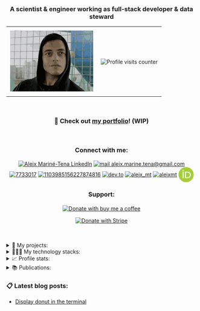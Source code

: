 <!-- align="center" works in markdown, even if it is deprecated in HTML, so suppress warning -->
<!--suppress HtmlDeprecatedAttribute -->

<!-- Remember that blank lines and indentation when working with markdown / HTML are used in parsing -->
<!-- This file was partly generated with this tool https://rahuldkjain.github.io/gh-profile-readme-generator/
If you want to copy me that is a good place to start-->
<!-- For the publication badges I used this https://zenodo.org/badge/DOI/10.1073/pnas.2303887120.svg -->


<!-- Title -->
<h3 align="center">A scientist & engineer working as full-stack developer & data steward</h3>



<!-- Eliot Alderson + profile visits counter -->
<div id="image-table" align="center">
    <table>
	    <tr>
    	    <td style="padding:10px">
                <img src=".github/img/elliot.gif" alt="Elliot Anderson (Mr Robot) looking at the profile visits counter and smiling"/>
      	    </td>
            <td style="padding:10px">
                <img src="https://komarev.com/ghpvc/?username=aleixmt&label=Profile%20views&color=0e75b6&style=flat" alt="Profile visits counter"/>
            </td>
        </tr>
    </table>
</div>



<!-- User status -->
<br>
<h3 align="center"> 📁 Check out <a href="https://aleixmt.github.io" target="blank"> my portfolio</a>! (WIP)</h3>	
<br>



<!-- Social media -->
<h3 align="center">Connect with me:</h3>
    <p align="center">
        <a href="https://www.linkedin.com/in/aleix-mariné-tena-083672122/" target="blank"><img align="center" src="https://raw.githubusercontent.com/rahuldkjain/github-profile-readme-generator/master/src/images/icons/Social/linked-in-alt.svg" alt="Aleix Mariné-Tena LinkedIn" height="40" width="40" /></a>
        <a href="mailto:aleix.marine.tena@gmail.com" target="blank"><img align="center" src="https://upload.wikimedia.org/wikipedia/commons/e/ec/Circle-icons-mail.svg" alt="mail aleix.marine.tena@gmail.com" height="40" width="40" /></a>
        <a href="https://stackoverflow.com/users/7733017" target="blank"><img align="center" src="https://raw.githubusercontent.com/rahuldkjain/github-profile-readme-generator/master/src/images/icons/Social/stack-overflow.svg" alt="7733017" height="40" width="40" /></a>
        <a href="https://discord.gg/1103985156227874816" target="blank"><img align="center" src="https://raw.githubusercontent.com/rahuldkjain/github-profile-readme-generator/master/src/images/icons/Social/discord.svg" alt="1103985156227874816" height="40" width="40" /></a>
        <a href="https://dev.to/aleixmt" target="blank"><img align="center" src="https://raw.githubusercontent.com/rahuldkjain/github-profile-readme-generator/master/src/images/icons/Social/devto.svg" alt="dev.to" height="40" width="40" /></a>
        <a href="https://codesandbox.com/aleix_mt" target="blank"><img align="center" src="https://raw.githubusercontent.com/rahuldkjain/github-profile-readme-generator/master/src/images/icons/Social/codesandbox.svg" alt="aleix_mt" height="40" width="40" /></a>
        <a href="https://www.leetcode.com/aleixmt" target="blank"><img align="center" src="https://raw.githubusercontent.com/rahuldkjain/github-profile-readme-generator/master/src/images/icons/Social/leet-code.svg" alt="aleixmt" height="40" width="40" /></a>
        <a href="https://orcid.org/0000-0001-9273-1203" target="blank"><img align="center" src=".github/img/orcid.svg" alt="aleixMT ORCID file" height="40" width="40" /></a>
    </p>



<!-- Support and donations -->
<h3 align="center">Support:</h3>
<p align="center">
    <a href="https://www.buymeacoffee.com/VidWise"> 
        <img align="center" src="https://cdn.buymeacoffee.com/buttons/v2/default-yellow.png" height="50" width="210" alt="Donate with buy me a coffee" />
    </a>
</p>
<p align="center">
    <a href="https://donate.stripe.com/28o15be6H8xlgyQ000"> 
        <img align="center" src="https://www.silicon.es/wp-content/uploads/2022/06/companylogo_bf4b0be5.png" height="140" width="250" alt="Donate with Stripe" />
    </a>
</p>
<br><br>



<!-- My projects -->
<details>
	<summary>
		💼 My projects: 
	</summary>
	<br>
	<details>
		<summary>
			Linux Auto Customizer
		</summary> 
		<p align="center">
		  <img src=".github/img/customizer.png" alt="Linux Auto Customizer logo" width="250" height="290"/>
		</p>
		<p align="center">
		  <a href="https://github.com/Gua-tk/Linux-Auto-Customizer">Official repo</a>
		</p>
		<i> May 2019 - Present </i>
        <ul>
            <li>Utility to automate, manage and maintain installations and customizations across all you Linux machines.</li>
            <li>Contains almost 300 pre-coded installations and customizations that you can use <i>out-of-the-box.</i></li>
            <li>Compatibility with Windows through <a href="https://learn.microsoft.com/en-us/windows/wsl/install">WSL2</a> and <a href="https://git-scm.com/downloads">git bash</a>.</li>
            <li>Compatibility with Android through <a href="https://f-droid.org/en/packages/com.termux/">Termux.</a></li>
            <li><a href="https://github.com/Gua-tk/Linux-Auto-Customizer/wiki/Getting-started">Check out how to start using it</a> or <a href="https://github.com/Gua-tk/Linux-Auto-Customizer/blob/master/doc/FEATURES.md">check the installations that are already implemented</a>.</li>
        </ul>
		<p align="center"> 
			<h5 align="center"> 
                <br> 
                Used technologies:
                <br> 
                <a href="https://www.gnu.org/software/bash/" target="_blank" rel="noreferrer"> <img src=".github/img/bash.png" alt="bash" width="60" height="60"/> </a> 
                <a href="https://www.freedesktop.org/wiki/" target="_blank" rel="noreferrer"><img src=".github/img/freedesktop.svg" alt="freedesktop.org" width="60" height="60"/></a>
			</h5>
		</p>
	</details>
    <details>
    <summary>
        eChempad
    </summary>
    <p align="center">
        <img src=".github/img/eChempad.png" alt="eChempad logo" width="133" height="34"/>
    </p>
    <p align="center">
    <a href="https://github.com/ICIQ-DMP/eChempad-public-mirror">Official repo</a>
    </p>
    <i> September 2021 - Present </i>
    <ul>
        <li>Web platform to manage the life-cycle of data from experimental chemistry at <a href="https://www.iciq.org/"><i>Institut Català d'Investigació Química</i> (ICIQ)</a>.</li>
        <li>Currently allows the import of data from <a href="https://www.perkinelmer.com/libraries/sht_perkinelmer-signals-notebook-013433_01">Perkin-Elmer Signals notebook</a> and the export of this data into the <a href="https://dataverse.org/">Dataverse</a> of <a href="https://dataverse.csuc.cat/">CORA RDR</a>.</li>
        <li>Check out <a href="https://iciq-dmp.github.io/">the documentation</a> to get started.</li>
    </ul>
    <p align="center"> 
        <h5 align="center"> <br> Used technologies: <br> 
        <a href="https://www.java.com" target="_blank" rel="noreferrer"> <img src=".github/img/java.svg" alt="java" width="60" height="60"/> </a> 
        <a href="https://getbootstrap.com" target="_blank" rel="noreferrer"> <img src=".github/img/bootstrap.svg" alt="bootstrap" width="60" height="60"/> </a> 
        <a href="https://spring.io/" target="_blank" rel="noreferrer"> <img src=".github/img/spring.svg" alt="spring" width="60" height="60"/> </a> 
        <a href="https://www.zkoss.org" target="_blank" rel="noreferrer"> <img src=".github/img/zk.png" alt="flask" width="60" height="60"/> </a> 
        <a href="https://www.postgresql.org" target="_blank" rel="noreferrer"> <img src=".github/img/postgresql.svg" alt="postgresql" width="60" height="60"/> </a>
        <a href="https://www.gnu.org/software/bash/" target="_blank" rel="noreferrer"> <img src=".github/img/bash.png" alt="bash" width="60" height="60"/> </a> 
        <a href="https://developer.mozilla.org/en-US/docs/Web/JavaScript" target="_blank" rel="noreferrer"> <img src=".github/img/javascript.svg" alt="javascript" width="60" height="60"/> </a> 
        <a href="https://www.json.org/json-en.html" target="_blank" rel="noreferrer"> <img src=".github/img/JSON.svg" alt="JSON" width="60" height="60"/> </a>
        <a href="https://www.markdownguide.org/getting-started/" target="_blank" rel="noreferrer"> <img src=".github/img/markdown.png" alt="MarkDown" width="60" height="60"/> </a>
        <a href="https://www.w3schools.com/cs/" target="_blank" rel="noreferrer"> <img src=".github/img/csharp.svg" alt="csharp" width="60" height="60"/> </a> 
        <a href="https://www.w3.org/html/" target="_blank" rel="noreferrer"> <img src=".github/img/html.svg" alt="html5" width="60" height="60"/> </a>
        <a href="https://github.com/AleixMT/Linux-Auto-Customizer" target="_blank" rel="noreferrer"> <img src=".github/img/customizer.png" alt="Linux Auto Customizer" width="60" height="60"/> </a> 
        <a href="https://git-scm.com/" target="_blank" rel="noreferrer"> <img src=".github/img/git.svg" alt="git" width="60" height="60"/> </a> 
        <a href="https://postman.com" target="_blank" rel="noreferrer"> <img src=".github/img/postman.svg" alt="postman" width="60" height="60"/> </a> 
        <a href="https://jekyllrb.com/" target="_blank" rel="noreferrer"> <img src=".github/img/jekyll.svg" alt="jekyll" width="60" height="60"/> </a>
        <a href="https://maven.apache.org/" target="_blank" rel="noreferrer"> <img src=".github/img/maven.svg" alt="Apache Maven" width="60" height="60"/> </a> 
        <a href="https://www.docker.com/" target="_blank" rel="noreferrer"> <img src=".github/img/docker.svg" alt="docker" width="60" height="60"/> </a> 
        <a href="https://www.github.com" target="_blank" rel="noreferrer"> <img src=".github/img/github-actions.svg" alt="GitHub Actions" width="60" height="60"/> </a>
        <a href="https://ubuntu.com/" target="_blank" rel="noreferrer"> <img src=".github/img/ubuntu.svg" alt="Ubuntu" width="60" height="60"/> </a> 
        </h5>	
    </p>
    </details>
    <details>
    <summary>
        Problemas Computadores
    </summary>
    <p align="center">
        <img src=".github/img/Problemas-Computadores.jpg" alt="Logo repository Problemas de Computadores" width="250" height="235"/>
    </p>
    <p align="center">
    <a href="https://github.com/vidwise/Problemas-Computadores">Official repo</a>
    </p>
    <i> January 2022 - Present </i>
    <ul>
        <li>Repository for the solutions of the problems from the subject <i>Computers</i> of the degree of <i>Computer Science</i> from the <a href="https://www.urv.cat/"><i>Universitat Rovira i Virgili</i> (URV)</a>.</li>
        <li>These problems are exercises of programming in the C language and assembly ARM in which one or more peripheral devices need to be synced with the CPUs of the Nintendo DS using interruptions or other synchronization mechanisms.</li>
        <li>This project was developed originally for my freelance teaching lessons in this subject, but it ended up as a collaboration with the teachers <a href="https://github.com/AreyFerreroRamos">@AreyFerreroRamos</a> and <a href="https://github.com/annaju128">@annaju128</a> and with some students that contributed with their solutions.</li>
        <li>Currently, at 14/03/2024, we have 39 problems, which 15 have been fully solved by the subject's teacher and 10 have been solved by us with different levels of completion.</li>
    </ul>
    <p align="center"> 
        <h5 align="center"> <br> Used technologies: <br>
        <a href="https://www.cprogramming.com/" target="_blank" rel="noreferrer"> <img src=".github/img/c.svg" alt="c" width="60" height="60"/> </a>
        <a href="https://en.wikipedia.org/wiki/Assembly_language" target="_blank" rel="noreferrer"> <img src=".github/img/assembly.png" alt="assembly" width="60" height="60"/></a>
        <a href="https://www.nintendo.es/Nintendo-DS/Gama-de-consolas-Nintendo-DS-Pagina-web-oficial-de-Nintendo-Iberica-Nintendo-DS-Nintendo-DSi-Nintendo-DSi-XL-116380.html" target="_blank" rel="noreferrer"> <img src=".github/img/nds.png" alt="nintendo ds" width="60" height="60"/> </a>
        <a href="https://www.markdownguide.org/getting-started/" target="_blank" rel="noreferrer"> <img src="https://upload.wikimedia.org/wikipedia/commons/thumb/7/71/Antu_text-x-markdown.svg/512px-Antu_text-x-markdown.svg.png" alt="MarkDown" width="60" height="60"/> </a>
        <a href="https://www.w3.org/html/" target="_blank" rel="noreferrer"> <img src="https://raw.githubusercontent.com/devicons/devicon/master/icons/html5/html5-original-wordmark.svg" alt="html5" width="60" height="60"/> </a>
        <a href="https://git-scm.com/" target="_blank" rel="noreferrer"> <img src=".github/img/git.svg" alt="git" width="60" height="60"/> </a> 
        </h5>	
    </p>
    </details>
    <details>
    <summary>
        GarlicOS
    </summary>
    <p align="center">
        <img src=".github/img/GarlicOS.png" alt="Image with demo of GarlicOS in action" width="398" height="666"/>
    </p>
    <p align="center">
    <a href="https://github.com/URV-BioGEI/GarlicOS">Official repo</a>
    </p>
    <i> August 2017 - January 2018 </i>
    <ul>
        <li>Functional operating system for Nintendo DS developed as exercise for the subject <i>Operating Systems Structure</i> from the degree of <i>Computer Science</i> of <a href="https://www.urv.cat/"><i>Universitat Rovira i Virgili</i> (URV)</a>.</li>
        <li>Developed using the C programming language and ARM assembly.</li>
        <li>The system can execute binary programs and offers an API of functions to access different hardware and system resources from the programs such as memory management, virtual keyboard, graphical window navigation and process multiplexing.</li>
        <li>First phase of development is completed in the branch <i>fase1</i> with the parts of all programmers (processes, graphics, memory and keyboard).</li>
        <li>Second phase of development is in the branch <i>fase2</i> with the parts of programmers of processes, graphics and keyboard.</li>
        <li>I am looking for help to merge the part of the memory programmer into phase 2 to end the project.</li>
    </ul>
    <p align="center"> 
        <h5 align="center"> <br> Used technologies: <br>
        <a href="https://www.cprogramming.com/" target="_blank" rel="noreferrer"> <img src=".github/img/c.svg" alt="c" width="60" height="60"/> </a>
        <a href="https://en.wikipedia.org/wiki/Assembly_language" target="_blank" rel="noreferrer"> <img src=".github/img/assembly.png" alt="assembly" width="60" height="60"/></a>
        <a href="https://www.nintendo.es/Nintendo-DS/Gama-de-consolas-Nintendo-DS-Pagina-web-oficial-de-Nintendo-Iberica-Nintendo-DS-Nintendo-DSi-Nintendo-DSi-XL-116380.html" target="_blank" rel="noreferrer"> <img src=".github/img/nds.png" alt="nintendo ds" width="60" height="60"/> </a>
        <a href="https://git-scm.com/" target="_blank" rel="noreferrer"> <img src=".github/img/git.svg" alt="git" width="60" height="60"/> </a> 
        </h5>	
    </p>
    </details>
<br>
</details>



<!-- Technical skills -->
<details>
<summary>
	👩🏾‍💻 My technology stacks:
</summary>
    <br>
    <details>
    <summary>
        🤓 Technologies that I know:
    </summary>
    <br>
    All categories by descending order of knowledge:
    <h5 align="center">Programming languages:</h5>
    <p align="center"> 
        <a href="https://www.java.com" target="_blank" rel="noreferrer"> <img src=".github/img/java.svg" alt="java" width="60" height="60"/> </a> 
        <a href="https://www.cprogramming.com/" target="_blank" rel="noreferrer"> <img src=".github/img/c.svg" alt="c" width="60" height="60"/> </a> 
        <a href="https://www.gnu.org/software/bash/" target="_blank" rel="noreferrer"> <img src=".github/img/bash.png" alt="bash" width="60" height="60"/> </a> 
        <a href="https://www.python.org" target="_blank" rel="noreferrer"> <img src=".github/img/python.svg" alt="python" width="60" height="60"/> </a> 
        <a href="https://en.wikipedia.org/wiki/Assembly_language" target="_blank" rel="noreferrer"> <img src=".github/img/assembly.png" alt="assembly" width="60" height="60"/></a> 
        <a href="https://developer.mozilla.org/en-US/docs/Web/JavaScript" target="_blank" rel="noreferrer"> <img src=".github/img/javascript.svg" alt="javascript" width="60" height="60"/> </a> 
        <a href="https://en.wikipedia.org/wiki/Batch_file" target="_blank" rel="noreferrer"> <img src=".github/img/ms-dos-batch-file.png" alt="assembly" width="60" height="60"/> </a> 
    </p>
    <h5 align="center">Markup languages:</h5>
    <p align="center"> 
        <a href="https://www.w3schools.com/css/" target="_blank" rel="noreferrer"> <img src=".github/img/css.svg" alt="css3" width="60" height="60"/> </a> 
        <a href="https://www.w3.org/html/" target="_blank" rel="noreferrer"> <img src=".github/img/html.svg" alt="html5" width="60" height="60"/> </a>
        <a href="https://yaml.org/" target="_blank" rel="noreferrer"> <img src=".github/img/yaml.png" alt="yaml" width="60" height="60"/> </a>
        <a href="https://www.latex-project.org/" target="_blank" rel="noreferrer"> <img src=".github/img/LaTeX.png" alt="LaTeX" width="60" height="60"/> </a>
        <a href="https://www.json.org/json-en.html" target="_blank" rel="noreferrer"> <img src=".github/img/JSON.svg" alt="JSON" width="60" height="60"/> </a>
        <a href="https://www.markdownguide.org/getting-started/" target="_blank" rel="noreferrer"> <img src=".github/img/markdown.png" alt="MarkDown" width="60" height="60"/> </a>
    </p>
    <h5 align="center">Frameworks:</h5>
    <p align="center"> 
        <a href="https://getbootstrap.com" target="_blank" rel="noreferrer"> <img src=".github/img/bootstrap.svg" alt="bootstrap" width="60" height="60"/> </a> 
        <a href="https://spring.io/" target="_blank" rel="noreferrer"> <img src=".github/img/spring.svg" alt="spring" width="60" height="60"/> </a> 
        <a href="https://flask.palletsprojects.com/" target="_blank" rel="noreferrer"> <img src=".github/img/flask.png" alt="flask" width="60" height="60"/> </a> 
        <a href="https://www.zkoss.org" target="_blank" rel="noreferrer"> <img src=".github/img/zk.png" alt="flask" width="60" height="60"/> </a> 
    </p>
    <h5 align="center">Databases:</h5>
    <p align="center"> 
        <a href="https://www.postgresql.org" target="_blank" rel="noreferrer"> <img src=".github/img/postgresql.svg" alt="postgresql" width="60" height="60"/> </a>
        <a href="https://redis.io" target="_blank" rel="noreferrer"> <img src=".github/img/redis.svg" alt="redis" width="60" height="60"/> </a> 
        <a href="https://mariadb.org" target="_blank" rel="noreferrer"> <img src=".github/img/mariadb.png" alt="mariadb" width="60" height="60"/> </a> 
    </p>
    <h5 align="center">Operating Systems:</h5>
    <p align="center"> 
        <a href="https://www.linux.org/" target="_blank" rel="noreferrer"> <img src=".github/img/linux.svg" alt="linux" width="60" height="60"/> </a> 
        <a href="https://ubuntu.com/" target="_blank" rel="noreferrer"> <img src=".github/img/ubuntu.svg" alt="Ubuntu" width="60" height="60"/> </a> 
        <a href="https://www.microsoft.com/es-es/software-download/windows10" target="_blank" rel="noreferrer"> <img src=".github/img/windows.svg" alt="Windows" width="60" height="60"/> </a> 
        <a href="https://fedoraproject.org/" target="_blank" rel="noreferrer"> <img src=".github/img/fedora.svg" alt="Ubuntu" width="60" height="60"/> </a> 
        <a href="https://developer.android.com" target="_blank" rel="noreferrer"> <img src=".github/img/android.svg" alt="android" width="60" height="60"/> </a> 
    </p>
    <h5 align="center">Platforms and hardware:</h5>
    <p align="center"> 
        <a href="https://www.nintendo.es/Nintendo-DS/Gama-de-consolas-Nintendo-DS-Pagina-web-oficial-de-Nintendo-Iberica-Nintendo-DS-Nintendo-DSi-Nintendo-DSi-XL-116380.html" target="_blank" rel="noreferrer"> <img src=".github/img/nds.png" alt="nintendo ds" width="60" height="60"/> </a> 
        <a href="https://www.raspberrypi.org/" target="_blank" rel="noreferrer"> <img src=".github/img/raspberry.png" alt="nintendo 3ds" width="60" height="60"/> </a> 
        <a href="https://en.wikipedia.org/wiki/Nintendo_3DS" target="_blank" rel="noreferrer"> <img src=".github/img/3ds.png" alt="nintendo 3ds" width="60" height="60"/> </a> 
        <a href="https://en.wikipedia.org/wiki/Nintendo_Switch" target="_blank" rel="noreferrer"> <img src=".github/img/switch.png" alt="nintendo switch" width="60" height="60"/> </a> 
        <a href="https://flipperzero.one/" target="_blank" rel="noreferrer"> <img src=".github/img/flipper0.webp" alt="flipper zero" width="60" height="60"/> </a> 
    </p>
    <h5 align="center">DevOps:</h5>
    <p align="center"> 
        <a href="https://www.docker.com/" target="_blank" rel="noreferrer"> <img src=".github/img/docker.svg" alt="docker" width="60" height="60"/> </a> 
        <a href="https://www.nginx.com" target="_blank" rel="noreferrer"> <img src=".github/img/nginx.svg" alt="nginx" width="60" height="60"/> </a> 
        <a href="https://www.github.com" target="_blank" rel="noreferrer"> <img src=".github/img/github-actions.svg" alt="GitHub Actions" width="60" height="60"/> </a>
        <a href="https://openvpn.net/" target="_blank" rel="noreferrer"> <img src=".github/img/openvpn.png" alt="Open VPN" width="60" height="60"/> </a>
        <a href="https://thekelleys.org.uk/dnsmasq/doc.html" target="_blank" rel="noreferrer"> <img src=".github/img/dnsmasq.png" alt="DNS-masq" width="60" height="60"/> </a>
        <a href="https://www.samba.org/" target="_blank" rel="noreferrer"> <img src=".github/img/samba.png" alt="Samba" width="60" height="60"/> </a>
        <a href="https://railway.app/" target="_blank" rel="noreferrer"> <img src=".github/img/railway.svg" alt="Railway" width="60" height="60"/> </a>
        <a href="https://vercel.com/" target="_blank" rel="noreferrer"> <img src=".github/img/vercel.svg" alt="Railway" width="60" height="60"/> </a>
    </p>
    <h5 align="center">Tools:</h5>
    <p align="center"> 
        <a href="https://github.com/AleixMT/Linux-Auto-Customizer" target="_blank" rel="noreferrer"> <img src=".github/img/customizer.png" alt="Linux Auto Customizer" width="60" height="60"/> </a> 
        <a href="https://git-scm.com/" target="_blank" rel="noreferrer"> <img src=".github/img/git.svg" alt="git" width="60" height="60"/> </a> 
        <a href="https://postman.com" target="_blank" rel="noreferrer"> <img src=".github/img/postman.svg" alt="postman" width="60" height="60"/> </a> 
        <a href="https://maven.apache.org/" target="_blank" rel="noreferrer"> <img src=".github/img/maven.svg" alt="Apache Maven" width="60" height="60"/> </a> 
        <a href="https://www.gnu.org/software/make/manual/make.html" target="_blank" rel="noreferrer"> <img src=".github/img/make.jpeg" alt="GNU make" width="60" height="60"/> </a> 
        <a href="https://jekyllrb.com/" target="_blank" rel="noreferrer"> <img src=".github/img/jekyll.svg" alt="jekyll" width="60" height="60"/> </a>
        <a href="https://overleaf.com/" target="_blank" rel="noreferrer"> <img src=".github/img/overleaf.png" alt="overleaf" width="60" height="60"/> </a>
        <a href="https://www.freedesktop.org/wiki/" target="_blank" rel="noreferrer"> <img src=".github/img/freedesktop.svg" alt="freedesktop.org" width="60" height="60"/> </a>
    </p>
    <h5 align="center">Cloud & serverless:</h5>
    <p align="center"> 
        <a href="https://aws.amazon.com" target="_blank" rel="noreferrer"> <img src=".github/img/aws.jpg" alt="aws" width="60" height="60"/> </a> 
    </p> 
    </details>
    <details>
    <summary>
        🤔 Technologies that I have worked with:
        </summary>
        <br>
        All categories by descending order of knowledge:
        <h5 align="center">Programming languages:</h5>
        <p align="center"> 
            <a href="https://www.w3schools.com/cpp/" target="_blank" rel="noreferrer"> <img src=".github/img/cpp.svg" alt="cplusplus" width="60" height="60"/> </a> 
            <a href="https://www.w3schools.com/cs/" target="_blank" rel="noreferrer"> <img src=".github/img/csharp.svg" alt="csharp" width="60" height="60"/> </a> 
            <a href="https://www.mathworks.com/" target="_blank" rel="noreferrer"> <img src=".github/img/matlab.png" alt="matlab" width="60" height="60"/> </a> 
            <a href="https://learn.microsoft.com/en-us/powershell/" target="_blank" rel="noreferrer"> <img src=".github/img/powershell.png" alt="matlab" width="60" height="60"/> </a>
            <a href="https://www.scala-lang.org/" target="_blank" rel="noreferrer"> <img src=".github/img/scala.png" alt="scala" width="60" height="60"/> </a> 
            <a href="https://dart.dev" target="_blank" rel="noreferrer"> <img src=".github/img/dart.svg" alt="dart" width="60" height="60"/> </a> 
            <a href="https://golang.org" target="_blank" rel="noreferrer"> <img src=".github/img/go.svg" alt="go" width="60" height="60"/> </a> 
            <a href="https://www.ruby-lang.org/en/" target="_blank" rel="noreferrer"> <img src=".github/img/ruby.png" alt="ruby" width="60" height="60"/> </a> 
            <a href="https://www.typescriptlang.org/" target="_blank" rel="noreferrer"> <img src=".github/img/typescript.svg" alt="typescript" width="60" height="60"/> </a> 
        </p>
        <h5 align="center">Frameworks:</h5>
        <p align="center"> 
            <a href="https://www.djangoproject.com/" target="_blank" rel="noreferrer"> <img src=".github/img/django.svg" alt="django" width="60" height="60"/> </a> 
            <a href="https://unity.com/" target="_blank" rel="noreferrer"> <img src=".github/img/unity.svg" alt="unity" width="60" height="60"/> </a> 
            <a href="https://pandas.pydata.org/" target="_blank" rel="noreferrer"> <img src=".github/img/pandas.svg" alt="pandas" width="60" height="60"/></a> 
            <a href="https://flutter.dev" target="_blank" rel="noreferrer"> <img src=".github/img/flutter.svg" alt="flutter" width="60" height="60"/> </a> 
            <a href="https://pytorch.org/" target="_blank" rel="noreferrer"> <img src=".github/img/pytorch.svg" alt="pytorch" width="60" height="60"/> </a> 
            <a href="https://nodejs.org" target="_blank" rel="noreferrer"> <img src=".github/img/nodejs.svg" alt="nodejs" width="60" height="60"/> </a> 
            <a href="https://reactjs.org/" target="_blank" rel="noreferrer"> <img src=".github/img/react.svg" alt="react" width="60" height="60"/> </a> 
        </p>
        <h5 align="center">Databases:</h5>
        <p align="center"> 
            <a href="https://www.h2database.com/html/tutorial.html" target="_blank" rel="noreferrer"> <img src=".github/img/h2.png" alt="h2" width="60" height="60"/> </a> 
            <a href="https://www.mongodb.com/" target="_blank" rel="noreferrer"> <img src=".github/img/mongodb.svg" alt="mongodb" width="60" height="60"/> </a> 
            <a href="https://www.mysql.com/" target="_blank" rel="noreferrer"> <img src=".github/img/mysql.svg" alt="mysql" width="60" height="60"/> </a>
            <a href="https://www.elastic.co/" target="_blank" rel="noreferrer"> <img src=".github/img/elasticsearch.png" alt="elastic search" width="60" height="60"/> </a>
        </p>
        <h5 align="center">Operating Systems:</h5>
        <p align="center"> 
            <a href="https://www.debian.org/" target="_blank" rel="noreferrer"> <img src=".github/img/debian.png" alt="Debian" width="60" height="60"/> </a> 
        </p>
        <h5 align="center">Platforms and hardware:</h5>
        <p align="center"> 
            <a href="https://www.arduino.cc/" target="_blank" rel="noreferrer"> <img src=".github/img/arduino.svg" alt="arduino" width="60" height="60"/> </a> 
        </p>
        <h5 align="center">DevOps:</h5>
        <p align="center"> 
            <a href="https://kubernetes.io" target="_blank" rel="noreferrer"> <img src=".github/img/kubernetes.svg" alt="kubernetes" width="60" height="60"/> </a> 
        </p>
        <h5 align="center">Tools:</h5>
        <p align="center"> 
            <a href="https://gradle.org/" target="_blank" rel="noreferrer"> <img src=".github/img/gradle.png" alt="gradle" width="60" height="60"/> </a> 
        </p>
        <h5 align="center">Cloud & serverless:</h5>
        <p align="center"> 
            <a href="https://cloud.google.com/" target="_blank" rel="noreferrer"> <img src=".github/img/google-cloud.png" alt="Google Cloud" width="60" height="60"/> </a> 
        </p>
    </details>
<br>
</details>



<details>
    <summary>
        📈 Profile stats:
    </summary>
    <!-- User stats -->
    <!-- Trophies -->
    <p align="center"> 
        <a href="https://github.com/ryo-ma/github-profile-trophy"><img src="https://github-profile-trophy.vercel.app/?username=aleixmt" alt="aleixmt" /></a> </p>
    <!-- Most used languages -->
    <p align="center">
        <img align="center" src="https://github-readme-stats.vercel.app/api/top-langs?username=aleixmt&show_icons=true&locale=en&layout=pie&langs_count=10&hide=roff,coq,freemarker" alt="aleixmt" />
    </p>
    <!-- GitHub stats -->
    <p align="center">&nbsp;
        <img align="center" src="https://github-readme-stats.vercel.app/api?username=aleixmt&show_icons=true&locale=en&rank_icon=percentile" alt="aleixmt" />
    </p>
    <!-- Streak -->
    <p align="center">
        <img align="center" src="https://github-readme-streak-stats.herokuapp.com/?user=aleixmt&" alt="aleixmt" />
    </p>
</details>



<!-- Publications -->
<details>
    <summary>
        📚 Publications:
    </summary>
    <br>
    <details>
        <summary>
            Hyperedge prediction and the statistical mechanisms of higher-order and lower-order interactions in complex networks
        </summary>
        <br>
        <i>Sales-Pardo, M., Mariné-Tena, A., & Guimerà, R.</i> (2023). <b>Hyperedge prediction and the statistical mechanisms of higher-order and lower-order interactions in complex networks</b>. In Proceedings of the National Academy of Sciences (Vol. 120, Issue 50). Proceedings of the National Academy of Sciences.
        <br>
        <a href="https://doi.org/10.1073/pnas.2303887120"><img src=".github/img/publication-pnas.2303887120.svg" alt="Badge for the Trigenic Interaction Predictor publication"></a>
        <br>
        <a href=""><i><b>🚫 Full text not available</b></i></a>
    </details>
    <br>
    <details>
        <summary>
            e-PEMICU: an e-Health Platform to Support Early Mobilisation in Intensive Care Units
        </summary>
        <br>
        <i>Martinez-Balleste, A., Gimeno, P., Marine, A., Batista, E., & Solanas, A.</i> (2019). <b>e-PEMICU: an e-Health Platform to Support Early Mobilisation in Intensive Care Units</b>. En 2019 10th International Conference on Information, Intelligence, Systems and Applications (IISA). 2019 10th International Conference on Information, Intelligence, Systems and Applications (IISA). IEEE.
        <br>
        <a href="https://doi.org/10.1109/iisa.2019.8900718"><img src=".github/img/publication-iisa.2019.8900718.svg" alt="Badge for the e-PEMICU"></a>
        <br>
        <a href="http://raw.githubusercontent.com/AleixMT/AleixMT/master/.github/publications/Publication_e-PEMICU.pdf"><i><b>⬇️ Download full text</b></i></a>
    </details>
</details>



<!-- Automatic blog post retrieval (GitHub action) -->
### 📋 Latest blog posts:
<!-- BLOG-POST-LIST:START -->
- [Display donut in the terminal](https://dev.to/aleixmt/display-donut-in-the-terminal-1c3f)
<!-- BLOG-POST-LIST:END -->


<!-- References -->
[customizer-repo]: http://github.com/Gua-tk/Linux-Auto-Customizer  "Official Linux-Auto-Customizer repository in GitHub"



